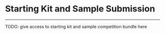 # Starting Kit and Sample Submission
***

TODO: give access to starting kit and sample competition bundle here